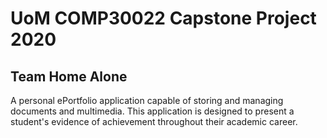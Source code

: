 # UoM COMP30022 Capstone Project 2020
## Team Home Alone

A personal ePortfolio application capable of storing and managing documents and multimedia. 
This application is designed to present a student's evidence of achievement throughout their academic career.
